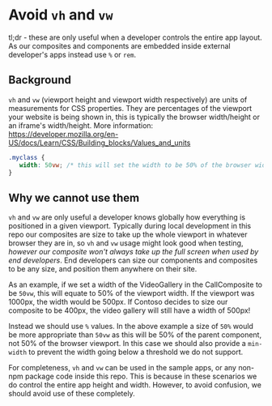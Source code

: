 # Avoid `vh` and `vw`

tl;dr - these are only useful when a developer controls the entire app layout. As our composites and components are embedded inside external developer's apps instead use `%` or `rem`.

## Background

`vh` and `vw` (viewport height and viewport width respectively) are units of measurements for CSS properties. They are percentages of the viewport your website is being shown in, this is typically the browser width/height or an iframe's width/height. More information: https://developer.mozilla.org/en-US/docs/Learn/CSS/Building_blocks/Values_and_units

```css
.myclass {
   width: 50vw; /* this will set the width to be 50% of the browser width (or iframe width) */
}
```

## Why we cannot use them

`vh` and `vw` are only useful a developer knows globally how everything is positioned in a given viewport. Typically during local development in this repo our composites are size to take up the whole viewport in whatever browser they are in, so `vh` and `vw` usage might look good when testing, _however our composite won't always take up the full screen when used by end developers_. End developers can size our components and composites to be any size, and position them anywhere on their site.

As an example, if we set a width of the VideoGallery in the CallComposite to be `50vw`, this will equate to 50% of the viewport width. If the viewport was 1000px, the width would be 500px. If Contoso decides to size our composite to be 400px, the video gallery will still have a width of 500px!

Instead we should use `%` values. In the above example a size of `50%` would be more appropriate than `50vw` as this will be 50% of the parent component, not 50% of the browser viewport. In this case we should also provide a `min-width` to prevent the width going below a threshold we do not support.

For completeness, `vh` and `vw` can be used in the sample apps, or any non-npm package code inside this repo. This is because in these scenarios we do control the entire app height and width. However, to avoid confusion, we should avoid use of these completely.
